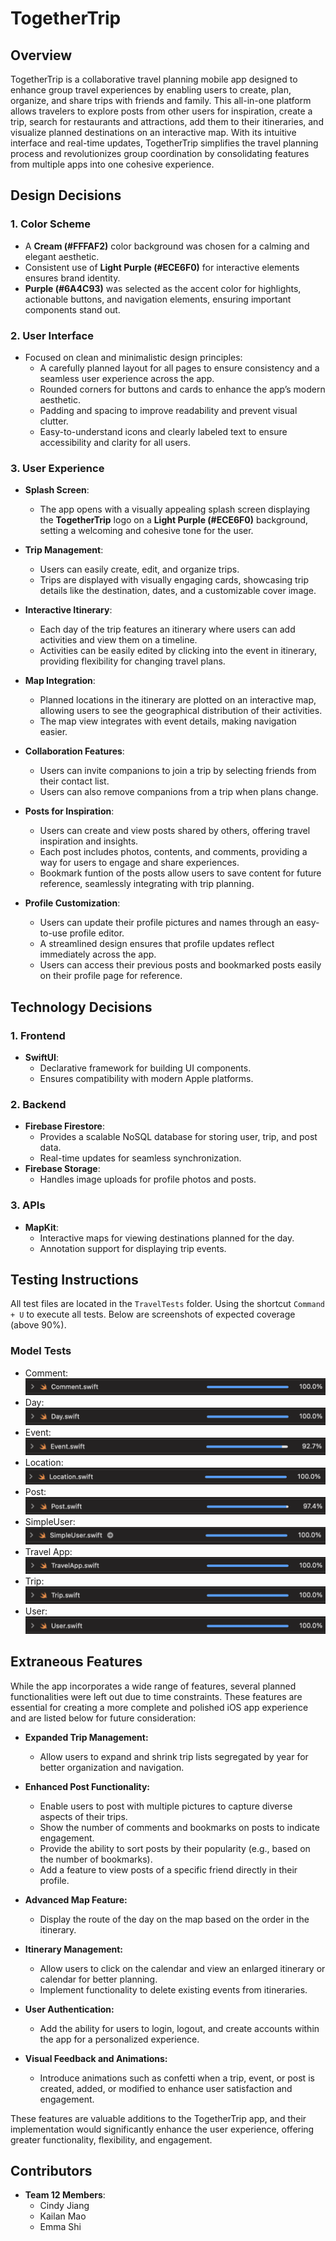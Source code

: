 # TogetherTrip

## Overview
TogetherTrip is a collaborative travel planning mobile app designed to enhance group travel experiences by enabling users to create, plan, organize, and share trips with friends and family. This all-in-one platform allows travelers to explore posts from other users for inspiration, create a trip, search for restaurants and attractions, add them to their itineraries, and visualize planned destinations on an interactive map. With its intuitive interface and real-time updates, TogetherTrip simplifies the travel planning process and revolutionizes group coordination by consolidating features from multiple apps into one cohesive experience.

## Design Decisions

### **1. Color Scheme**
- A **Cream (#FFFAF2)** color background was chosen for a calming and elegant aesthetic.
- Consistent use of **Light Purple (#ECE6F0)** for interactive elements ensures brand identity.
- **Purple (#6A4C93)** was selected as the accent color for highlights, actionable buttons, and navigation elements, ensuring important components stand out.

### **2. User Interface**
- Focused on clean and minimalistic design principles:
  - A carefully planned layout for all pages to ensure consistency and a seamless user experience across the app.
  - Rounded corners for buttons and cards to enhance the app’s modern aesthetic.
  - Padding and spacing to improve readability and prevent visual clutter.
  - Easy-to-understand icons and clearly labeled text to ensure accessibility and clarity for all users.

### **3. User Experience**

- **Splash Screen**:  
  - The app opens with a visually appealing splash screen displaying the **TogetherTrip** logo on a **Light Purple (#ECE6F0)** background, setting a welcoming and cohesive tone for the user.

- **Trip Management**:  
  - Users can easily create, edit, and organize trips.  
  - Trips are displayed with visually engaging cards, showcasing trip details like the destination, dates, and a customizable cover image. 

- **Interactive Itinerary**:  
  - Each day of the trip features an itinerary where users can add activities and view them on a timeline.
  - Activities can be easily edited by clicking into the event in itinerary, providing flexibility for changing travel plans. 

- **Map Integration**:    
  - Planned locations in the itinerary are plotted on an interactive map, allowing users to see the geographical distribution of their activities.
  - The map view integrates with event details, making navigation easier.  

- **Collaboration Features**:  
  - Users can invite companions to join a trip by selecting friends from their contact list.
  - Users can also remove companions from a trip when plans change.

- **Posts for Inspiration**:  
  - Users can create and view posts shared by others, offering travel inspiration and insights.  
  - Each post includes photos, contents, and comments, providing a way for users to engage and share experiences.
  - Bookmark funtion of the posts allow users to save content for future reference, seamlessly integrating with trip planning.

- **Profile Customization**:  
  - Users can update their profile pictures and names through an easy-to-use profile editor.
  - A streamlined design ensures that profile updates reflect immediately across the app.
  - Users can access their previous posts and bookmarked posts easily on their profile page for reference.

## Technology Decisions

### **1. Frontend**
- **SwiftUI**:
  - Declarative framework for building UI components.
  - Ensures compatibility with modern Apple platforms.

### **2. Backend**
- **Firebase Firestore**:
  - Provides a scalable NoSQL database for storing user, trip, and post data.
  - Real-time updates for seamless synchronization.
- **Firebase Storage**:
  - Handles image uploads for profile photos and posts.

### **3. APIs**
- **MapKit**:
  - Interactive maps for viewing destinations planned for the day.
  - Annotation support for displaying trip events.

## Testing Instructions

All test files are located in the `TravelTests` folder. Using the shortcut `Command + U` to execute all tests. Below are screenshots of expected coverage (above 90%).

### **Model Tests**
- Comment: 
  ![Comment Coverage](./Screenshots/Comment.png)
- Day:
  ![Day Coverage](./Screenshots/Day.png)
- Event:
  ![Event Coverage](./Screenshots/Event.png)
- Location:
  ![Location Coverage](./Screenshots/Location.png)
- Post:
  ![Post Coverage](./Screenshots/Post.png)
- SimpleUser:
  ![SimpleUser Coverage](./Screenshots/SimpleUser.png)
- Travel App:
  ![Travel App Coverage](./Screenshots/TravelApp.png)
- Trip:
  ![Trip Coverage](./Screenshots/Trip.png)
- User:
  ![User Coverage](./Screenshots/User.png)

## Extraneous Features

While the app incorporates a wide range of features, several planned functionalities were left out due to time constraints. These features are essential for creating a more complete and polished iOS app experience and are listed below for future consideration:

- **Expanded Trip Management:**
  - Allow users to expand and shrink trip lists segregated by year for better organization and navigation.

- **Enhanced Post Functionality:**
  - Enable users to post with multiple pictures to capture diverse aspects of their trips.
  - Show the number of comments and bookmarks on posts to indicate engagement.
  - Provide the ability to sort posts by their popularity (e.g., based on the number of bookmarks).
  - Add a feature to view posts of a specific friend directly in their profile.

- **Advanced Map Feature:**
  - Display the route of the day on the map based on the order in the itinerary.

- **Itinerary Management:**
  - Allow users to click on the calendar and view an enlarged itinerary or calendar for better planning.
  - Implement functionality to delete existing events from itineraries.

- **User Authentication:**
  - Add the ability for users to login, logout, and create accounts within the app for a personalized experience.

- **Visual Feedback and Animations:**
  - Introduce animations such as confetti when a trip, event, or post is created, added, or modified to enhance user satisfaction and engagement.

These features are valuable additions to the TogetherTrip app, and their implementation would significantly enhance the user experience, offering greater functionality, flexibility, and engagement.

## Contributors

- **Team 12 Members**:
  - Cindy Jiang
  - Kailan Mao
  - Emma Shi